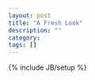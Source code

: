 ```yaml
---
layout: post
title: "A Fresh Look"
description: ""
category: 
tags: []
---
```

{% include JB/setup %}
